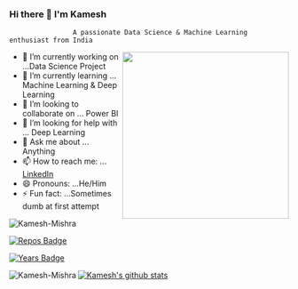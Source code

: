 ### Hi there 👋 I'm Kamesh


                    A passionate Data Science & Machine Learning enthusiast from India 

<img align="right" src="https://cdn3.iconfinder.com/data/icons/developers-iconset/90/Developers_Colorai-04-512.png" height="300" width="300">
                                     



- 🔭 I’m currently working on ...Data Science Project
- 🌱 I’m currently learning ... Machine Learning & Deep Learning
- 👯 I’m looking to collaborate on ... Power BI
- 🤔 I’m looking for help with ... Deep Learning
- 💬 Ask me about ... Anything
- 📫 How to reach me: ... [LinkedIn](www.linkedin.com/in/kameshmishra)
- 😄 Pronouns: ...He/Him
- ⚡ Fun fact: ...Sometimes dumb at first attempt

<img src="https://komarev.com/ghpvc/?username=Kamesh-Mishra" alt="Kamesh-Mishra" />


[![Repos Badge](https://badges.pufler.dev/repos/Kamesh-Mishra)](https://badges.pufler.dev)

[![Years Badge](https://badges.pufler.dev/years/Kamesh-Mishra)](https://badges.pufler.dev)






[![Kamesh's github stats](https://github-readme-stats.vercel.app/api?username=Kamesh-Mishra)](https://github.com/Kamesh-Mishra/github-readme-stats)<img align="left" src="https://github-readme-stats.vercel.app/api/top-langs/?username=Kamesh-Mishra&layout=compact&hide=html" alt="Kamesh-Mishra" />
